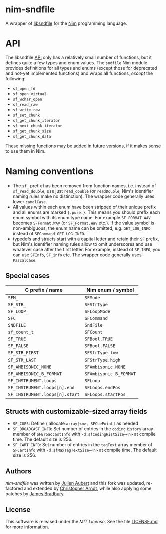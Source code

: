 nim-sndfile
===========

A wrapper of [libsndfile] for the [Nim] programming language.


# API

The libsndfile [API] only has a relatively small number of functions, but it
defines quite a few types and enum values. The `sndfile` Nim module provides
definitions for all types and enums (except those for deprecated and not-yet
implemented functions) and wraps all functions, *except* the following:

* `sf_open_fd`
* `sf_open_virtual`
* `sf_wchar_open`
* `sf_read_raw`
* `sf_write_raw`
* `sf_set_chunk`
* `sf_get_chunk_iterator`
* `sf_next_chunk_iterator`
* `sf_get_chunk_size`
* `sf_get_chunk_data`

These missing functions may be added in future versions, if it makes sense to
use them in Nim.


# Naming conventions

* The `sf_` prefix has been removed from function names, i.e. instead of
  `sf_read_double`, use just `read_double` (or `readDouble`, Nim's
  identifier naming rules make no distinction).
  The wrapper code generally uses lower `camelCase`.
* All values within each enum have been stripped of their unique prefix and
  all enums are marked `{.pure.}`. This means you should prefix each enum
  symbol with its enum type name. For example `SF_FORMAT_WAV` becomes
  `SFFormat.WAV` (or `SF_Format.Wav` etc.). If the value symbol is
  non-ambiguous, the enum name can be omitted, e.g. `GET_LOG_INFO` instead
  of `SFCommand.GET_LOG_INFO`.
* typedefs and structs start with a capital letter and retain their `SF`
  prefix, but Nim's identifier naming rules allow to omit underscores and use
  whatever case after the first letter. For example, instead of `SF_INFO`, you
  can use `SFInfo`, `SF_info` etc. The wrapper code generally uses
  `PascalCase`.

## Special cases

| C prefix / name                | Nim enum / symbol      |
| ------------------------------ | ---------------------- |
| `SFM_`                         | `SFMode`               |
| `SF_STR_`                      | `SFStrType`            |
| `SF_LOOP_`                     | `SFLoopMode`           |
| `SFC_`                         | `SFCommand`            |
| `SNDFILE`                      | `SndFile`              |
| `sf_count_t`                   | `SFCount`              |
| `SF_TRUE`                      | `SFBool.TRUE`          |
| `SF_FALSE`                     | `SFBool.FALSE`         |
| `SF_STR_FIRST`	               | `SFStrType.low`        |
| `SF_STR_LAST`	                 | `SFStrType.high`       |
| `SF_AMBISONIC_NONE`            | `SFAmbisonic.NONE`     |
| `SF_AMBISONIC_B_FORMAT`        | `SFAmbisonic.B_FORMAT` |
| `SF_INSTRUMENT.loops`          | `SFLoop`               |
| `SF_INSTRUMENT.loops[n].end`   | `SFLoops.endPos`       |
| `SF_INSTRUMENT.loops[n].start` | `SFLoops.startPos`     |

## Structs with customizable-sized array fields

* `SF_CUES`: Define / allocate `array[<n>, SFCuePoint]` as needed
* `SF_BROADCAST_INFO`:  Set number of entries in the `codingHistory` array
  member of `SFBroadcastInfo` with `-d:sfCodingHistSize=<n>` at compile time.
  The default size is 256.
* `SF_CART_INFO`:  Set number of entries in the `tagText` array member of
  `SFCartInfo` with `-d:sfMaxTagTextSize=<n>` at compile time. The default
  size is 256.


## Authors

*nim-sndfile* was written by [Julien Aubert](https://github.com/julienaubert)
and this fork was updated, re-factored and extended by
[Christopher Arndt](https://github.com/SpotlightKid), while also applying
some patches by [James Bradbury](https://github.com/jamesb93).


## License

This software is released under the *MIT License*. See the file
[LICENSE.md](./LICENSE.md) for more information.


[API]: https://libsndfile.github.io/libsndfile/api.html
[libsndfile]: https://libsndfile.github.io/libsndfile/
[Nim]: https://nim-lang.org/s
